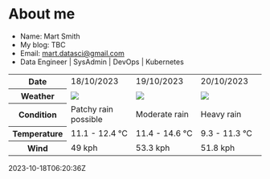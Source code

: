 # About me

- Name: Mart Smith
- My blog: TBC
- Email: [mart.datasci@gmail.com](mailto:mart.datasci6@gmail.com)
- Data Engineer | SysAdmin | DevOps | Kubernetes


<table>
    <tr>
        <th>Date</th>
        <td>18/10/2023</td><td>19/10/2023</td><td>20/10/2023</td>
    </tr>
    <tr>
        <th>Weather</th>
        <td><img src="https://cdn.weatherapi.com/weather/64x64/day/176.png"/></td><td><img src="https://cdn.weatherapi.com/weather/64x64/day/302.png"/></td><td><img src="https://cdn.weatherapi.com/weather/64x64/day/308.png"/></td>
    </tr>
    <tr>
        <th>Condition</th>
        <td width="200px">Patchy rain possible</td><td width="200px">Moderate rain</td><td width="200px">Heavy rain</td>
    </tr>
    <tr>
        <th>Temperature</th>
        <td>11.1 -  12.4 °C</td><td>11.4 -  14.6 °C</td><td>9.3 -  11.3 °C</td>
    </tr>
    <tr>
        <th>Wind</th>
        <td>49 kph</td><td>53.3 kph</td><td>51.8 kph</td>
    </tr>
</table>


2023-10-18T06:20:36Z

